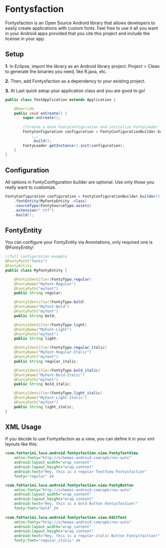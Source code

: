 Fontysfaction
=============

Fontysfaction is an Open Source Android library that allows developers to easily create applications with custom fonts. Feel free to use it all you want in your Android apps provided that you cite this project and include the license in your app.

Setup
-----
__1.__ In Eclipse, import the library as an Android library project. Project > Clean to generate the binaries 
you need, like R.java, etc.

__2.__ Then, add Fontysfaction as a dependency to your existing project.

__3.__ At Last quick setup your application class and you are good to go!

```java
public class TestApplication extends Application {

	@Override
	public void onCreate() {
		super.onCreate();
		
		//Create a base FontyConfiguration and initialize FontyLoader
		FontyConfiguration configuration = FontyConfigurationBuilder.builder()
		    ...		
		    .build();
		FontyLoader.getInstance().init(configuration);
	}
}
```

Configuration
-----
All options in FontyConfiguration builder are optional. Use only those you really want to customize.
```java
FontyConfiguration configuration = FontyConfigurationBuilder.builder()
	.fontEntity(MyFontyEntity .class)
	.sourceTypo(FontySourceTypo.assets)
	.extension(".ttf")
	.build();
```

FontyEntity
-----
You can configure your FontyEntity via Annotations, only required one is @FontyEntity!
```java
//full configuration example
@FontyPath("fonts")
@FontyEntity
public class MyFontyEntity {

	@FontyIdentifier(FontyTypo.regular)
	@FontyName("MyFont-Regular")
	@FontyPath("myfont")
	public String regular;

	@FontyIdentifier(FontyTypo.bold)
	@FontyName("MyFont-Bold")
	@FontyPath("myfont")
	public String bold;

	@FontyIdentifier(FontyTypo.light)
	@FontyName("MyFont-Light")
	@FontyPath("myfont")
	public String light;

	@FontyIdentifier(FontyTypo.regular_italic)
	@FontyName("MyFont-Regular-Italic")
	@FontyPath("myfont")
	public String regular_italic;

	@FontyIdentifier(FontyTypo.bold_italic)
	@FontyName("MyFont-Bold-Italic")
	@FontyPath("myfont")
	public String bold_italic;

	@FontyIdentifier(FontyTypo.light_italic)
	@FontyName("MyFont-Light-Italic")
	@FontyPath("myfont")
	public String light_italic;
}
```

XML Usage
-----
If you decide to use Fontysfaction as a view, you can define it in your xml layouts like this:
```xml
<com.fattorini.luca.android.fontysfaction.view.FontyTextView
    xmlns:fonty="http://schemas.android.com/apk/res-auto"
    android:layout_width="wrap_content"
    android:layout_height="wrap_content"
    android:text="Hey, this is a regular TextView Fontysfaction"
    fonty="regular" />

<com.fattorini.luca.android.fontysfaction.view.FontyButton
    xmlns:fonty="http://schemas.android.com/apk/res-auto"
    android:layout_width="wrap_content"
    android:layout_height="wrap_content"
    android:text="Hey, this is a bold Button Fontysfaction!"
    fonty:font="bold" />
    
<com.fattorini.luca.android.fontysfaction.view.EditText
    xmlns:fonty="http://schemas.android.com/apk/res-auto"
    android:layout_width="wrap_content"
    android:layout_height="wrap_content"
    android:text="Hey, this is a regular-italic Button Fontysfaction!"
    fonty:font="regular_italic" />
```
